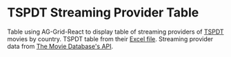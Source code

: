 # TSPDT Streaming Provider Table

Table using AG-Grid-React to display table of streaming providers of [TSPDT](https://www.theyshootpictures.com/gf1000_all1000films_table.php) movies by country. TSPDT table from their [Excel file](https://www.theyshootpictures.com/resources/1000GreatestFilms.xls). Streaming provider data from [The Movie Database's API](https://developer.themoviedb.org/docs/getting-started).